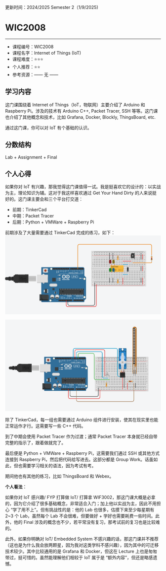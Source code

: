 更新时间：2024/2025 Semester 2（1/9/2025)
# WIC2008
---
- 课程编号：WIC2008
- 课程名字：Internet of Things (IoT)
- 课程难度：⭐⭐⭐
- 个人推荐：⭐⭐
- 参考资源：—— 无 ——

## 学习内容

这门课围绕着 Internet of Things（IoT，物联网）主要介绍了 Arduino 和 Raspberry Pi。涉及的技术有 Arduino C++, Packet Tracer, SSH 等等。这门课也介绍了其他概念和技术，比如 Grafana, Docker, Blockly, ThingsBoard, etc.

通过这门课，你可以对 IoT 有个基础的认识。

## 分数结构

Lab + Assignment + Final

## 个人心得

如果你对 IoT 有兴趣，那我觉得这门课值得一试。我是挺喜欢它的设计的：以实战为主，理论知识为辅。这对于我这样喜欢通过 Get Your Hand Dirty 的人来说挺好的。这门课主要会和三个平台打交道：
- 前期：TinkerCad
- 中期：Packet Tracer
- 后期：Python + VMWare + Raspberry Pi

前期涉及了大量需要通过 TinkerCad 完成的练习，如下：
![](../../WIC2008-1756719005261.png)

![](../../WIC2008-1756719034448.png)

除了 TinkerCad，每一组也需要通过 Arduino 组件进行安装，使其在现实里也能正常运作才行。这需要写一些 C++ 代码。

到了中期会使用 Packet Tracer 作为过渡；通常 Packet Tracer 本身就已经自带完整的指示了，跟着做就完了。

最后便是 Python + VMWare + Raspberry Pi，这需要我们通过 SSH 或其他方式连接到 Raspberry Pi，然后把代码给写进去。这部分都是 Group Work。话虽如此，但也需要学习相关的语法，因为考试有考。

期间他也有其他的练习，比如 ThingsBoard 和 Webex。

**个人看法**：

如果你对 IoT 感兴趣/ FYP 打算做 IoT/ 打算拿 WIF3002，那这门课大概是必拿的，因为它介绍了很多基础概念，非常适合入门；加上他以实战为主，因此不用担心 “学了用不上”。但有挑战性的是：他的 Lab 也很多，估摸下来至少每星期有 2~3 个 Lab，虽然每个 Lab 不会很难，但要做好 + 学好也需要耗费一些时间。此外，他的 Final 涉及的概念也不少，若平常没有复习，那考试前的复习也是比较难的。

此外，如果你明确对 IoT/ Embedded System 不感兴趣的话，那这门课并不推荐（这也是为什么我会放两颗星，因为我对这类学科不感兴趣），因为其中的可迁移技术较少。其中比较通用的是 Grafana 和 Docker，但这在 Lecture 上也是匆匆带过，挺可惜的。虽然能理解他们相较于 IoT 属于是 “额外内容”，但还是略感遗憾。